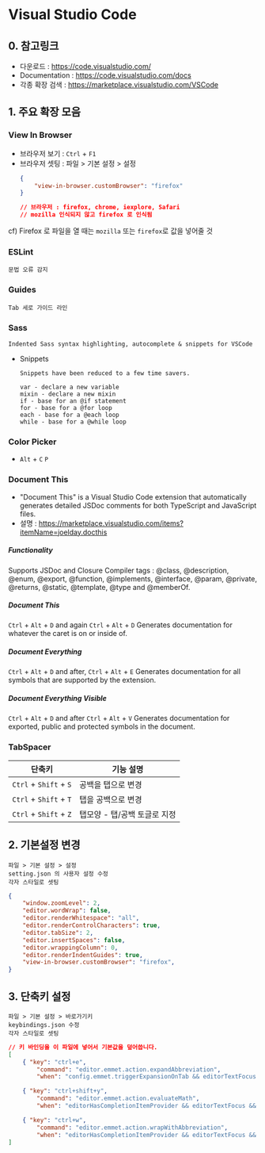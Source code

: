 # Visual Studio Code



## 0. 참고링크
* 다운로드 : https://code.visualstudio.com/
* Documentation : https://code.visualstudio.com/docs
* 각종 확장 검색 : https://marketplace.visualstudio.com/VSCode






## 1. 주요 확장 모음



### View In Browser
* 브라우저 보기 :	`Ctrl` + `F1`
* 브라우저 셋팅 : 파일 > 기본 설정 > 설정
	```json
	{
		"view-in-browser.customBrowser": "firefox"
	}

	// 브라우저 : firefox, chrome, iexplore, Safari
	// mozilla 인식되지 않고 firefox 로 인식됨
	```
cf) Firefox 로 파일을 열 때는 `mozilla` 또는 `firefox`로 값을 넣어줄 것




### ESLint
	문법 오류 감지



### Guides
	Tab 세로 가이드 라인



### Sass
```
Indented Sass syntax highlighting, autocomplete & snippets for VSCode
```

* Snippets
	```
	Snippets have been reduced to a few time savers.

	var - declare a new variable
	mixin - declare a new mixin
	if - base for an @if statement
	for - base for a @for loop
	each - base for a @each loop
	while - base for a @while loop
	```




### Color Picker

* `Alt` + `C`   `P`




### Document This
* "Document This" is a Visual Studio Code extension that automatically generates detailed JSDoc comments for both TypeScript and JavaScript files.
* 설명 : https://marketplace.visualstudio.com/items?itemName=joelday.docthis



##### Functionality
Supports JSDoc and Closure Compiler tags :
	@class, @description, @enum, @export, @function, @implements, @interface, @param, @private, @returns, @static, @template, @type and @memberOf.


##### Document This
`Ctrl` + `Alt` + `D` and again `Ctrl` + `Alt` + `D`
	Generates documentation for whatever the caret is on or inside of.

##### Document Everything
`Ctrl` + `Alt` + `D` and after, `Ctrl` + `Alt` + `E`
	Generates documentation for all symbols that are supported by the extension.

##### Document Everything Visible
`Ctrl` + `Alt` + `D` and after `Ctrl` + `Alt` + `V`
	Generates documentation for exported, public and protected symbols in the document.



### TabSpacer
| 단축키 | 기능 설명 |
| --- | --- |
| `Ctrl` + `Shift` + `S` | 공백을 탭으로 변경 |
| `Ctrl` + `Shift` + `T` | 탭을 공백으로 변경 |
| `Ctrl` + `Shift` + `Z` | 탭모양 - 탭/공백 토글로 지정 |







## 2. 기본설정 변경
	파일 > 기본 설정 > 설정
	setting.json 의 사용자 설정 수정
	각자 스타일로 셋팅

```json
{
	"window.zoomLevel": 2,
	"editor.wordWrap": false,
	"editor.renderWhitespace": "all",
	"editor.renderControlCharacters": true,
	"editor.tabSize": 2,
	"editor.insertSpaces": false,
	"editor.wrappingColumn": 0,
	"editor.renderIndentGuides": true,
	"view-in-browser.customBrowser": "firefox",
}
```





## 3. 단축키 설정
	파일 > 기본 설정 > 바로가기키
	keybindings.json 수정
	각자 스타일로 셋팅

```json
// 키 바인딩을 이 파일에 넣어서 기본값을 덮어씁니다.
[
	{ "key": "ctrl+e",
		"command": "editor.emmet.action.expandAbbreviation",
		"when": "config.emmet.triggerExpansionOnTab && editorTextFocus && !editorHasMultipleSelections && !editorHasSelection && !editorReadonly && !editorTabMovesFocus" },

	{ "key": "ctrl+shift+y",
		"command": "editor.emmet.action.evaluateMath",
		"when": "editorHasCompletionItemProvider && editorTextFocus && !editorReadonly" },

	{ "key": "ctrl+w",
		"command": "editor.emmet.action.wrapWithAbbreviation",
		"when": "editorHasCompletionItemProvider && editorTextFocus && !editorReadonly" }
]
```
